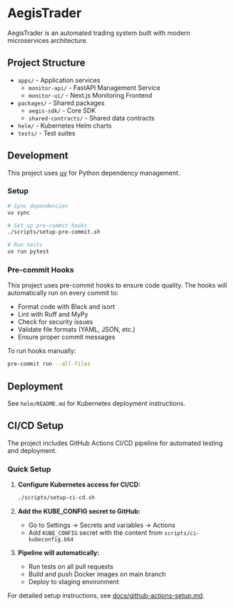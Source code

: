 # AegisTrader

AegisTrader is an automated trading system built with modern microservices architecture.

## Project Structure

- `apps/` - Application services
  - `monitor-api/` - FastAPI Management Service
  - `monitor-ui/` - Next.js Monitoring Frontend
- `packages/` - Shared packages
  - `aegis-sdk/` - Core SDK
  - `shared-contracts/` - Shared data contracts
- `helm/` - Kubernetes Helm charts
- `tests/` - Test suites

## Development

This project uses [uv](https://github.com/astral-sh/uv) for Python dependency management.

### Setup

```bash
# Sync dependencies
uv sync

# Set up pre-commit hooks
./scripts/setup-pre-commit.sh

# Run tests
uv run pytest
```

### Pre-commit Hooks

This project uses pre-commit hooks to ensure code quality. The hooks will automatically run on every commit to:
- Format code with Black and isort
- Lint with Ruff and MyPy
- Check for security issues
- Validate file formats (YAML, JSON, etc.)
- Ensure proper commit messages

To run hooks manually:
```bash
pre-commit run --all-files
```

## Deployment

See `helm/README.md` for Kubernetes deployment instructions.

## CI/CD Setup

The project includes GitHub Actions CI/CD pipeline for automated testing and deployment.

### Quick Setup

1. **Configure Kubernetes access for CI/CD:**
   ```bash
   ./scripts/setup-ci-cd.sh
   ```

2. **Add the KUBE_CONFIG secret to GitHub:**
   - Go to Settings → Secrets and variables → Actions
   - Add `KUBE_CONFIG` secret with the content from `scripts/ci-kubeconfig.b64`

3. **Pipeline will automatically:**
   - Run tests on all pull requests
   - Build and push Docker images on main branch
   - Deploy to staging environment

For detailed setup instructions, see [docs/github-actions-setup.md](docs/github-actions-setup.md).